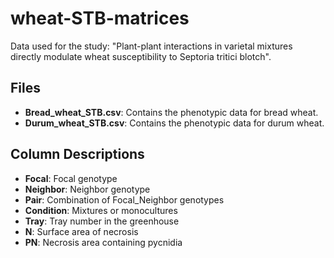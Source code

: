 # wheat-STB-matrices

Data used for the study: "Plant-plant interactions in varietal mixtures directly modulate wheat susceptibility to Septoria tritici blotch".

## Files
- **Bread_wheat_STB.csv**: Contains the phenotypic data for bread wheat.
- **Durum_wheat_STB.csv**: Contains the phenotypic data for durum wheat.

## Column Descriptions

- **Focal**: Focal genotype
- **Neighbor**: Neighbor genotype
- **Pair**: Combination of Focal_Neighbor genotypes
- **Condition**: Mixtures or monocultures
- **Tray**: Tray number in the greenhouse
- **N**: Surface area of necrosis
- **PN**: Necrosis area containing pycnidia
